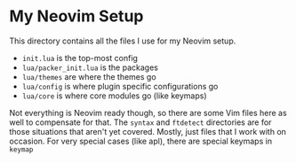 # My Neovim Setup

This directory contains all the files I use for my Neovim setup.

+ `init.lua` is the top-most config
+ `lua/packer_init.lua` is the packages
+ `lua/themes` are where the themes go
+ `lua/config` is where plugin specific configurations go
+ `lua/core` is where core modules go (like keymaps)

Not everything is Neovim ready though, so there are some Vim files here as well to compensate for that. The `syntax` and `ftdetect` directories are for those situations that aren't yet covered. Mostly, just files that I work with on occasion. For very special cases (like apl), there are special keymaps in `keymap`
